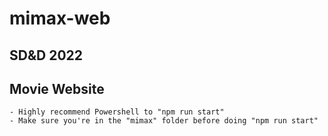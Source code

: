 # mimax-web

## SD&D 2022

## Movie Website
    - Highly recommend Powershell to "npm run start"
    - Make sure you're in the "mimax" folder before doing "npm run start"
